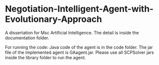 # Negotiation-Intelligent-Agent-with-Evolutionary-Approach
A dissertation for Msc Artificial Intelligence. The detail is inside the documentation folder.

For running the code:
Java code of the agent is in the code folder.
The jar file of the implemented agent is GAagent.jar.
Please use all SCPSolver jars inside the library folder to run the agent.
